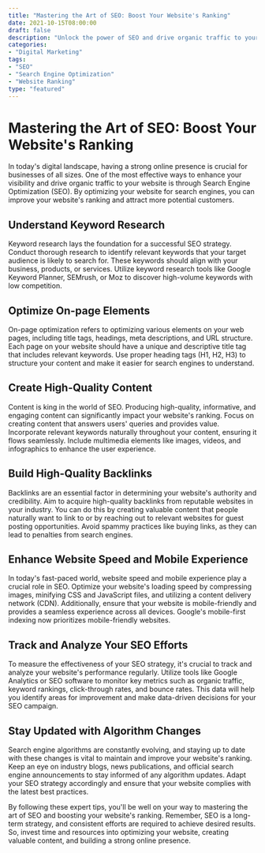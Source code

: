 ```yaml
---
title: "Mastering the Art of SEO: Boost Your Website's Ranking"
date: 2021-10-15T08:00:00
draft: false
description: "Unlock the power of SEO and drive organic traffic to your website with these expert tips."
categories:
- "Digital Marketing"
tags:
- "SEO"
- "Search Engine Optimization"
- "Website Ranking"
type: "featured"
---
```


# Mastering the Art of SEO: Boost Your Website's Ranking

In today's digital landscape, having a strong online presence is crucial for businesses of all sizes. One of the most effective ways to enhance your visibility and drive organic traffic to your website is through Search Engine Optimization (SEO). By optimizing your website for search engines, you can improve your website's ranking and attract more potential customers.

## Understand Keyword Research

Keyword research lays the foundation for a successful SEO strategy. Conduct thorough research to identify relevant keywords that your target audience is likely to search for. These keywords should align with your business, products, or services. Utilize keyword research tools like Google Keyword Planner, SEMrush, or Moz to discover high-volume keywords with low competition.

## Optimize On-page Elements

On-page optimization refers to optimizing various elements on your web pages, including title tags, headings, meta descriptions, and URL structure. Each page on your website should have a unique and descriptive title tag that includes relevant keywords. Use proper heading tags (H1, H2, H3) to structure your content and make it easier for search engines to understand.

## Create High-Quality Content

Content is king in the world of SEO. Producing high-quality, informative, and engaging content can significantly impact your website's ranking. Focus on creating content that answers users' queries and provides value. Incorporate relevant keywords naturally throughout your content, ensuring it flows seamlessly. Include multimedia elements like images, videos, and infographics to enhance the user experience.

## Build High-Quality Backlinks

Backlinks are an essential factor in determining your website's authority and credibility. Aim to acquire high-quality backlinks from reputable websites in your industry. You can do this by creating valuable content that people naturally want to link to or by reaching out to relevant websites for guest posting opportunities. Avoid spammy practices like buying links, as they can lead to penalties from search engines.

## Enhance Website Speed and Mobile Experience

In today's fast-paced world, website speed and mobile experience play a crucial role in SEO. Optimize your website's loading speed by compressing images, minifying CSS and JavaScript files, and utilizing a content delivery network (CDN). Additionally, ensure that your website is mobile-friendly and provides a seamless experience across all devices. Google's mobile-first indexing now prioritizes mobile-friendly websites.

## Track and Analyze Your SEO Efforts

To measure the effectiveness of your SEO strategy, it's crucial to track and analyze your website's performance regularly. Utilize tools like Google Analytics or SEO software to monitor key metrics such as organic traffic, keyword rankings, click-through rates, and bounce rates. This data will help you identify areas for improvement and make data-driven decisions for your SEO campaign.

## Stay Updated with Algorithm Changes

Search engine algorithms are constantly evolving, and staying up to date with these changes is vital to maintain and improve your website's ranking. Keep an eye on industry blogs, news publications, and official search engine announcements to stay informed of any algorithm updates. Adapt your SEO strategy accordingly and ensure that your website complies with the latest best practices.

By following these expert tips, you'll be well on your way to mastering the art of SEO and boosting your website's ranking. Remember, SEO is a long-term strategy, and consistent efforts are required to achieve desired results. So, invest time and resources into optimizing your website, creating valuable content, and building a strong online presence.
